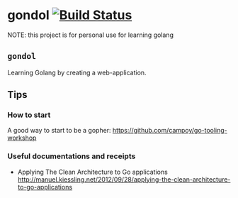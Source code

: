 # gondol [![Build Status](https://travis-ci.org/matisszilard/gondol.svg?branch=master)](https://travis-ci.org/matisszilard/gondol)

NOTE: this project is for personal use for learning golang

## `gondol`

Learning Golang by creating a web-application.

## Tips

### How to start

A good way to start to be a gopher: https://github.com/campoy/go-tooling-workshop

### Useful documentations and receipts  

*  Applying The Clean Architecture to Go applications http://manuel.kiessling.net/2012/09/28/applying-the-clean-architecture-to-go-applications
